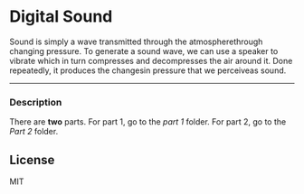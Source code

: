 # Digital Sound
Sound is simply a wave transmitted through the atmospherethrough changing pressure. To generate a sound wave, we can use a speaker to vibrate which in turn compresses and decompresses the air around it.  Done repeatedly, it produces the changesin pressure that we perceiveas sound. 

----

### Description

There are **two** parts. For part 1, go to the *part 1* folder. For part 2, go to the *Part 2* folder.


License
----

MIT
